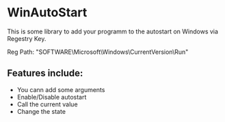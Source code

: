 # WinAutoStart

This is some library to add your programm to the autostart on Windows via Regestry Key.

Reg Path: "SOFTWARE\\Microsoft\\Windows\\CurrentVersion\\Run"

## Features include:

- You cann add some arguments
- Enable/Disable autostart
- Call the current value
- Change the state
